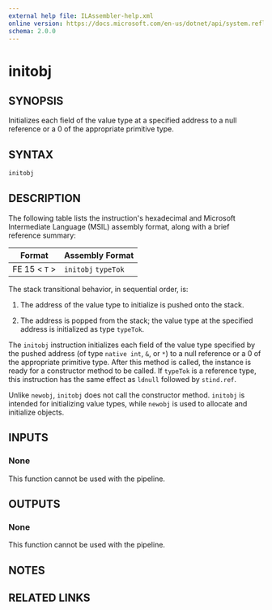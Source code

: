 ```yaml
---
external help file: ILAssembler-help.xml
online version: https://docs.microsoft.com/en-us/dotnet/api/system.reflection.emit.opcodes.initobj
schema: 2.0.0
---
```


# initobj

## SYNOPSIS

Initializes each field of the value type at a specified address to a null reference or a 0 of the appropriate primitive type.

## SYNTAX

```powershell
initobj
```

## DESCRIPTION

The following table lists the instruction's hexadecimal and Microsoft Intermediate Language (MSIL) assembly format, along with a brief reference summary:

| Format        | Assembly Format     |
| ------------- | ------------------- |
| FE 15 < `T` > | `initobj` `typeTok` |

 The stack transitional behavior, in sequential order, is:

1.  The address of the value type to initialize is pushed onto the stack.

2.  The address is popped from the stack; the value type at the specified address is initialized as type `typeTok`.

 The `initobj` instruction initializes each field of the value type specified by the pushed address (of type `native int`, `&`, or `*`) to a null reference or a 0 of the appropriate primitive type. After this method is called, the instance is ready for a constructor method to be called. If `typeTok` is a reference type, this instruction has the same effect as `ldnull` followed by `stind.ref`.

 Unlike `newobj`, `initobj` does not call the constructor method. `initobj` is intended for initializing value types, while `newobj` is used to allocate and initialize objects.

## INPUTS

### None

This function cannot be used with the pipeline.

## OUTPUTS

### None

This function cannot be used with the pipeline.

## NOTES

## RELATED LINKS
